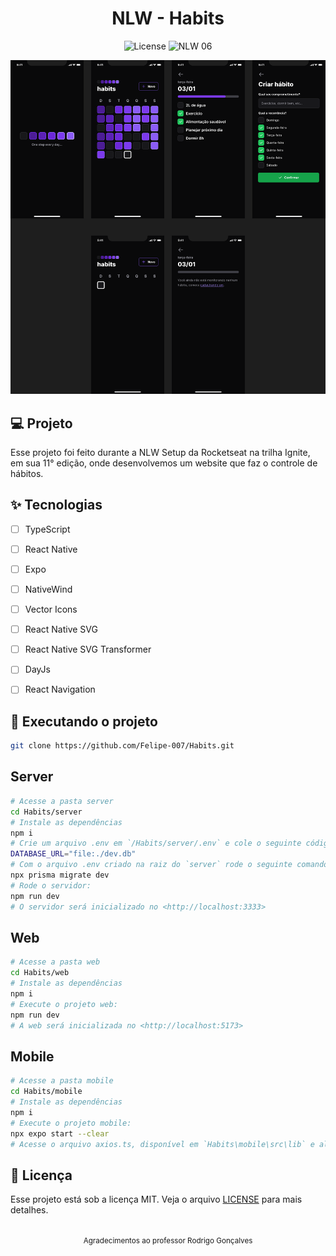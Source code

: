 <h1 align="center">
  NLW - Habits
</h1>

<p align="center">
  <img alt="License" src="https://img.shields.io/static/v1?label=license&message=MIT&color=E51C44&labelColor=0A1033">

 <img src="https://img.shields.io/static/v1?label=NLW&message=06&color=E51C44&labelColor=0A1033" alt="NLW 06" />
</p>


![cover](.github/cover.png?style=flat)



## 💻 Projeto
Esse projeto foi feito durante a NLW Setup da Rocketseat na trilha Ignite, em sua 11° edição, onde desenvolvemos um website que faz o controle de hábitos.

## ✨ Tecnologias

-   [ ] TypeScript
-   [ ] React Native
-   [ ] Expo
-   [ ] NativeWind
-   [ ] Vector Icons
-   [ ] React Native SVG
-   [ ] React Native SVG Transformer
-   [ ] DayJs
-   [ ] React Navigation


## 🔖 Executando o projeto

```bash
git clone https://github.com/Felipe-007/Habits.git
```

## Server
```bash
# Acesse a pasta server
cd Habits/server
# Instale as dependências
npm i
# Crie um arquivo .env em `/Habits/server/.env` e cole o seguinte código:
DATABASE_URL="file:./dev.db"
# Com o arquivo .env criado na raiz do `server` rode o seguinte comando:
npx prisma migrate dev
# Rode o servidor:
npm run dev
# O servidor será inicializado no <http://localhost:3333>
```

## Web
```bash
# Acesse a pasta web
cd Habits/web
# Instale as dependências
npm i
# Execute o projeto web:
npm run dev
# A web será inicializada no <http://localhost:5173>
```

## Mobile
```bash
# Acesse a pasta mobile
cd Habits/mobile
# Instale as dependências
npm i
# Execute o projeto mobile:
npx expo start --clear
# Acesse o arquivo axios.ts, disponível em `Habits\mobile\src\lib` e altere de acordo com o seu IP e porta do servidor
```

## 📄 Licença

Esse projeto está sob a licença MIT. Veja o arquivo [LICENSE](LICENSE.md) para mais detalhes.

<br />

<div align="center">
  <small>Agradecimentos ao professor Rodrigo Gonçalves</small>  
</div>